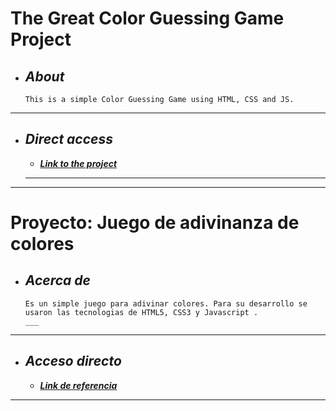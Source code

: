 # The Great Color Guessing Game Project
+ ## ___About___
    ```
    This is a simple Color Guessing Game using HTML, CSS and JS. 
___

+ ## ___Direct access___
    - [___Link to the project___](https://quirky-villani-38b633.netlify.app/)
        
    ___

    
___

# Proyecto: Juego de adivinanza de colores 
+ ## ___Acerca de___
    ```
    Es un simple juego para adivinar colores. Para su desarrollo se usaron las tecnologias de HTML5, CSS3 y Javascript .
    ___
___

+ ## ___Acceso directo___
    - [___Link de referencia___](https://quirky-villani-38b633.netlify.app/)

___


